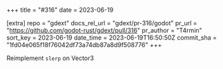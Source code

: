 +++
title = "#316"
date = 2023-06-19

[extra]
repo = "gdext"
docs_rel_url = "gdext/pr-316/godot"
pr_url = "https://github.com/godot-rust/gdext/pull/316"
pr_author = "T4rmin"
sort_key = 2023-06-19
date_time = 2023-06-19T16:50:50Z
commit_sha = "1fd04e065f18f76042df73a74db87a8d9f508776"
+++

Reimplement `slerp` on Vector3
